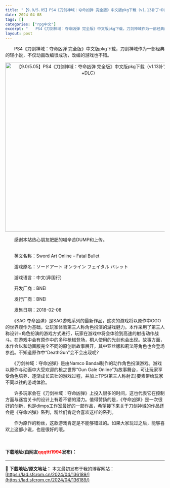```yaml
---
title: "【9.0/5.05】PS4《刀剑神域：夺命凶弹 完全版》中文版pkg下载（v1.13补丁+DLC）"
date: 2024-04-08
tags: []
categories: ["rpg中文"]
excerpt: "　　PS4《刀剑神域：夺命凶弹 完全版》中文版pkg下载，刀剑神域作为一部经典的轻小说，不仅动画改编很成功，改编的游戏也不错。 　　感谢本站热心朋友肥肥的喵辛苦DUMP和上传。 &nbsp; &nbsp; &nbsp; &nbsp;　　英文名称：Sword Art Online &ndash; Fa&hellip;"
layout: post
---
```


 <p>　　PS4《刀剑神域：夺命凶弹 完全版》中文版pkg下载，刀剑神域作为一部经典的轻小说，不仅动画改编很成功，改编的游戏也不错。</p> <p align="center"><img align="" border="0" src="https://lad.sfcrom.cn/wp-content/uploads/2024/04/20240408_66136fbbcbd09.webp" width="533" alt="【9.0/5.05】PS4《刀剑神域：夺命凶弹 完全版》中文版pkg下载（v1.13补丁+DLC）" /></p> <p>　　感谢本站热心朋友肥肥的喵辛苦DUMP和上传。</p> <p><strong>&nbsp; &nbsp; &nbsp; &nbsp;</strong><br />　　英文名称：Sword Art Online &ndash; Fatal Bullet</p> <p>　　游戏原名：ソードアート オンライン フェイタル バレット</p> <p>　　游戏语言：中文(非国行)</p> <p>　　开发厂商：BNEI</p> <p>　　发行厂商：BNEI</p> <p>　　发售日期：2018-02-08</p> <p>　　《SAO 夺命凶弹》是SAO游戏系列的最新作品，这次的游戏将以原作中GGO的世界观作为基础，让玩家体验第三人称角色扮演的游戏魅力。本作采用了第三人称设计+角色扮演的游戏方式进行，玩家在游戏中将会体验到高速的射击动作战斗。在游戏中会有原作中的多种枪械登场，桐人使用的光剑也会出现。故事方面，本作会以和动画版完全不同的原创新故事展开，其中亚丝娜和莉法等角色也会登场参战。不知道原作中&ldquo;DeathGun&rdquo;会不会出现呢?</p> <p>　　《刀剑神域：夺命凶弹》是由Namco Bandai制作的动作角色扮演游戏。游戏以原作与动画中大受欢迎的枪之世界&ldquo;Gun Gale Online&rdquo;为故事舞台，可让玩家享受角色培养、逐渐成长茁壮的游戏过程，并加上TPS(第三人称射击)要素带给玩家不同以往的游戏体验。</p> <p>　　许多玩家会在《刀剑神域：夺命凶弹》上投入很多的时间，这也代表它在控制方面与迷宫关卡的设计上有着不错的潜力。值得赞扬的是，《夺命凶弹》是一次很好的创新，也是dimps工作室最好的一部作品，希望接下来关于刀剑神域的作品还会是《夺命凶弹》系列，粉丝们肯定会喜欢这样的系列。</p> <p>　　作为原作的粉丝，这款游戏肯定是不能够错过的。如果大家玩过之后，能够喜欢上这部小说，也是很好的哦。</p> <p>&nbsp;</p> <p><h4>下载地址(由网友<font color="red">qqqttt1994</font>发布)：</h4></p> 

---
📖 **下载地址/原文地址：** 本文最初发布于我的博客网站：[https://lad.sfcrom.cn/2024/04/136189/](https://lad.sfcrom.cn/2024/04/136189/)
